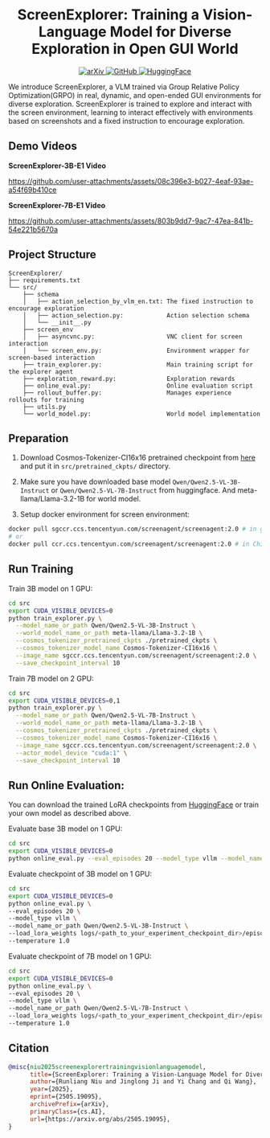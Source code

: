 <p align="center">
<h1 align="center"> ScreenExplorer: Training a Vision-Language Model for Diverse Exploration in Open GUI World </h1>
</p>

<p align="center">
  <a href="https://arxiv.org/abs/2505.19095">
    <img src="https://img.shields.io/badge/arXiv-2505.19095-b31b1b.svg" alt="arXiv">
  </a>
  <a href="https://github.com/niuzaisheng/ScreenExplorer">
    <img src="https://img.shields.io/badge/GitHub-ScreenExplorer-blue?logo=github&link=https://github.com/niuzaisheng/ScreenExplorer" alt="GitHub">
  </a>
  <a href="https://huggingface.co/niurl/ScreenExplorer">
    <img src="https://img.shields.io/badge/HuggingFace-ScreenExplorer-blue?logo=huggingface&link=https://huggingface.co/niurl/ScreenExplorer" alt="HuggingFace">
  </a>
  </p>

We introduce ScreenExplorer, a VLM trained via Group Relative Policy Optimization(GRPO) in real, dynamic, and open-ended GUI environments for diverse exploration. ScreenExplorer is trained to explore and interact with the screen environment, learning to interact effectively with environments based on screenshots and a fixed instruction to encourage exploration.

## Demo Videos

**ScreenExplorer-3B-E1 Video**

https://github.com/user-attachments/assets/08c396e3-b027-4eaf-93ae-a54f69b410ce

**ScreenExplorer-7B-E1 Video**

https://github.com/user-attachments/assets/803b9dd7-9ac7-47ea-841b-54e221b5670a

## Project Structure

    ScreenExplorer/
    ├── requirements.txt
    └── src/
        ├── schema
        │   ├── action_selection_by_vlm_en.txt: The fixed instruction to encourage exploration
        │   ├── action_selection.py:            Action selection schema
        │   └── __init__.py
        ├── screen_env
        │   ├── asyncvnc.py:                    VNC client for screen interaction
        │   └── screen_env.py:                  Environment wrapper for screen-based interaction
        ├── train_explorer.py:                  Main training script for the explorer agent
        ├── exploration_reward.py:              Exploration rewards
        ├── online_eval.py:                     Online evaluation script
        ├── rollout_buffer.py:                  Manages experience rollouts for training
        ├── utils.py
        └── world_model.py:                     World model implementation

## Preparation

1. Download Cosmos-Tokenizer-CI16x16 pretrained checkpoint from [here](https://huggingface.co/collections/nvidia/cosmos-tokenizer-672b93023add81b66a8ff8e6) and put it in `src/pretrained_ckpts/` directory.

2. Make sure you have downloaded base model `Qwen/Qwen2.5-VL-3B-Instruct` or `Qwen/Qwen2.5-VL-7B-Instruct` from huggingface. And meta-llama/Llama-3.2-1B for world model. 

3. Setup docker environment for screen environment:

```bash
docker pull sgccr.ccs.tencentyun.com/screenagent/screenagent:2.0 # in global
# or 
docker pull ccr.ccs.tencentyun.com/screenagent/screenagent:2.0 # in China
```

## Run Training

Train 3B model on 1 GPU:

```bash
cd src
export CUDA_VISIBLE_DEVICES=0
python train_explorer.py \
  --model_name_or_path Qwen/Qwen2.5-VL-3B-Instruct \
  --world_model_name_or_path meta-llama/Llama-3.2-1B \
  --cosmos_tokenizer_pretrained_ckpts ./pretrained_ckpts \
  --cosmos_tokenizer_model_name Cosmos-Tokenizer-CI16x16 \
  --image_name sgccr.ccs.tencentyun.com/screenagent/screenagent:2.0 \
  --save_checkpoint_interval 10
```

Train 7B model on 2 GPU:

```bash
cd src
export CUDA_VISIBLE_DEVICES=0,1
python train_explorer.py \
  --model_name_or_path Qwen/Qwen2.5-VL-7B-Instruct \
  --world_model_name_or_path meta-llama/Llama-3.2-1B \
  --cosmos_tokenizer_pretrained_ckpts ./pretrained_ckpts \
  --cosmos_tokenizer_model_name Cosmos-Tokenizer-CI16x16 \
  --image_name sgccr.ccs.tencentyun.com/screenagent/screenagent:2.0 \
  --actor_model_device "cuda:1" \
  --save_checkpoint_interval 10
```

## Run Online Evaluation:

You can download the trained LoRA checkpoints from [HuggingFace](https://huggingface.co/niurl/ScreenExplorer) or train your own model as described above.

Evaluate base 3B model on 1 GPU:

```bash
cd src
export CUDA_VISIBLE_DEVICES=0
python online_eval.py --eval_episodes 20 --model_type vllm --model_name_or_path Qwen/Qwen2.5-VL-3B-Instruct --temperature 1.0
```

Evaluate checkpoint of 3B model on 1 GPU:

```bash
cd src
export CUDA_VISIBLE_DEVICES=0
python online_eval.py \
--eval_episodes 20 \
--model_type vllm \
--model_name_or_path Qwen/Qwen2.5-VL-3B-Instruct \
--load_lora_weights logs/<path_to_your_experiment_checkpoint_dir>/episode_100/actor_model_100 \
--temperature 1.0
```


Evaluate checkpoint of 7B model on 1 GPU:

```bash
cd src
export CUDA_VISIBLE_DEVICES=0
python online_eval.py \
--eval_episodes 20 \
--model_type vllm \
--model_name_or_path Qwen/Qwen2.5-VL-7B-Instruct \
--load_lora_weights logs/<path_to_your_experiment_checkpoint_dir>/episode_200/actor_model_200 \
--temperature 1.0
```

## Citation

```bibtex
@misc{niu2025screenexplorertrainingvisionlanguagemodel,
      title={ScreenExplorer: Training a Vision-Language Model for Diverse Exploration in Open GUI World}, 
      author={Runliang Niu and Jinglong Ji and Yi Chang and Qi Wang},
      year={2025},
      eprint={2505.19095},
      archivePrefix={arXiv},
      primaryClass={cs.AI},
      url={https://arxiv.org/abs/2505.19095}, 
}
```